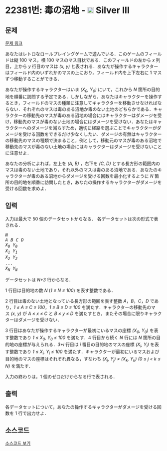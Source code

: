 # 22381번: 毒の沼地 - <img src="https://static.solved.ac/tier_small/8.svg" style="height:20px" /> Silver III

<!-- performance -->

<!-- 문제 제출 후 깃허브에 푸시를 했을 때 제출한 코드의 성능이 입력될 공간입니다.-->

<!-- end -->

## 문제

[문제 링크](https://boj.kr/22381)


<p>あなたはレトロなロールプレイングゲームで遊んでいる．このゲームのフィールドは縦 100 マス，横 100 マスのマス目状である．このフィールドの左から&nbsp;<i>x</i>&nbsp;列目，上から&nbsp;<i>y</i>&nbsp;行目のマスは&nbsp;<i>(x, y)</i>&nbsp;と表される．あなたが操作するキャラクターはフィールド内のいずれかのマスの上におり，フィールド内を上下左右に 1 マスずつ移動することができる．</p>

<p>あなたが操作するキャラクターはいま&nbsp;<i>(X<sub>0</sub>, Y<sub>0</sub>)</i>&nbsp;にいて，これから&nbsp;<i>N</i>&nbsp;箇所の目的地を順番に訪問する予定である．しかしながら，あなたはキャラクターを操作するとき，フィールドのマスの種類に注意してキャラクターを移動させなければならない．それぞれのマスは毒のある沼地か毒のない土地のどちらかである．キャラクターの移動先のマスが毒のある沼地の場合にはキャラクターはダメージを受け，移動先のマスが毒のない土地の場合にはダメージを受けない．あなたはキャラクターへのダメージを減らすため，適切に経路を選ぶことでキャラクターがダメージを受ける回数をできるだけ少なくしたい．ダメージの有無はキャラクターの移動先のマスの種類で決まること，例として，移動元のマスが毒のある沼地で移動先のマスが毒のない土地の場合にはキャラクターはダメージを受けないことに注意せよ．</p>

<p>あなたの分析によれば，左上を&nbsp;<i>(A, B)</i>&nbsp;，右下を&nbsp;<i>(C, D)</i>&nbsp;とする長方形の範囲内のマスは毒のない土地であり，それ以外のマスは毒のある沼地である．あなたのキャラクターが毒のある沼地からダメージを受ける回数を最小化するように&nbsp;<i>N</i>&nbsp;箇所の目的地を順番に訪問したとき，あなたの操作するキャラクターがダメージを受ける回数を求めよ．</p>



## 입력


<p>入力は最大で 50 個のデータセットからなる． 各データセットは次の形式で表される．</p>

<pre><i>N</i>
<i>A</i> <i>B</i> <i>C</i> <i>D</i>
<i>X<sub>0</sub></i> <i>Y<sub>0</sub></i>
<i>X<sub>1</sub></i> <i>Y<sub>1</sub></i>
<i>X<sub>2</sub></i> <i>Y<sub>2</sub></i>
<i>...</i>
<i>X<sub>N</sub></i> <i>Y<sub>N</sub></i></pre>

<p>データセットは&nbsp;<i>N+3</i>&nbsp;行からなる．</p>

<p>1 行目は目的地の数&nbsp;<i>N</i>&nbsp;(<i>1 ≤ N ≤ 100</i>) を表す整数である．</p>

<p>2 行目は毒のない土地となっている長方形の範囲を表す整数&nbsp;<i>A</i>，<i>B</i>，<i>C</i>，<i>D</i>&nbsp;であり，<i>1 ≤ A ≤ C ≤ 100</i>，<i>1 ≤ B ≤ D ≤ 100</i>&nbsp;を満たす．キャラクターの移動先のマス&nbsp;<i>(x, y)</i>&nbsp;が&nbsp;<i>A ≤ x ≤ C</i>&nbsp;と&nbsp;<i>B ≤ y ≤ D</i>&nbsp;を満たすとき，またその場合に限りキャラクターはダメージを受けない．</p>

<p>3 行目はあなたが操作するキャラクターが最初にいるマスの座標&nbsp;<i>(X<sub>0</sub>, Y<sub>0</sub>)</i>&nbsp;を表す整数であり&nbsp;<i>1 ≤ X<sub>0</sub>, Y<sub>0</sub>&nbsp;≤ 100</i>&nbsp;を満たす．4 行目から続く&nbsp;<i>N</i>&nbsp;行には&nbsp;<i>N</i>&nbsp;箇所の目的地の座標が与えられる．<i>3+i</i>&nbsp;行目は&nbsp;<i>i</i>&nbsp;番目の目的地のマスの座標&nbsp;<i>(X<sub>i</sub>, Y<sub>i</sub>)</i>&nbsp;を表す整数であり&nbsp;<i>1 ≤ X<sub>i</sub>, Y<sub>i</sub>&nbsp;≤ 100</i>&nbsp;を満たす．キャラクターが最初にいるマスおよび目的地のマスの座標はそれぞれ異なる，すなわち&nbsp;<i>(X<sub>j</sub>, Y<sub>j</sub>) ≠ (X<sub>k</sub>, Y<sub>k</sub>)</i>&nbsp;<i>(0 ≤ j &lt; k ≤ N)</i>&nbsp;を満たす．</p>

<p>入力の終わりは，1 個のゼロだけからなる行で表される．</p>



## 출력


<p>各データセットについて，あなたの操作するキャラクターがダメージを受ける回数を 1 行で出力せよ．</p>



## 소스코드

[소스코드 보기](毒の沼地.py)